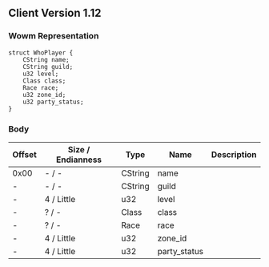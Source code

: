 ## Client Version 1.12

### Wowm Representation
```rust,ignore
struct WhoPlayer {
    CString name;    
    CString guild;    
    u32 level;    
    Class class;    
    Race race;    
    u32 zone_id;    
    u32 party_status;    
}
```
### Body
| Offset | Size / Endianness | Type | Name | Description |
| ------ | ----------------- | ---- | ---- | ----------- |
| 0x00 | - / - | CString | name |  |
| - | - / - | CString | guild |  |
| - | 4 / Little | u32 | level |  |
| - | ? / - | Class | class |  |
| - | ? / - | Race | race |  |
| - | 4 / Little | u32 | zone_id |  |
| - | 4 / Little | u32 | party_status |  |
